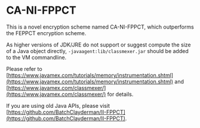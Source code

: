 # CA-NI-FPPCT

This is a novel encryption scheme named CA-NI-FPPCT, which outperforms the FEPPCT encryption scheme. 

As higher versions of JDK/JRE do not support or suggest compute the size of a Java object directly, ``-javaagent:lib/classmexer.jar`` should be added to the VM commandline. 

Please refer to [https://www.javamex.com/tutorials/memory/instrumentation.shtml](https://www.javamex.com/tutorials/memory/instrumentation.shtml) and [https://www.javamex.com/classmexer/](https://www.javamex.com/classmexer/) for details. 

If you are using old Java APIs, please visit [https://github.com/BatchClayderman/II-FPPCT](https://github.com/BatchClayderman/II-FPPCT). 
